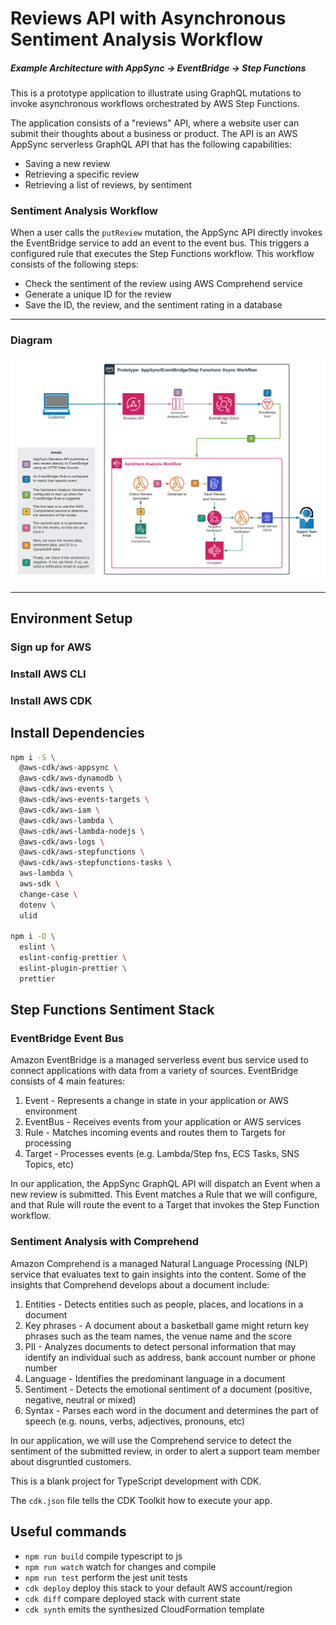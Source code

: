 # Reviews API with Asynchronous Sentiment Analysis Workflow

##### Example Architecture with AppSync -> EventBridge -> Step Functions

This is a prototype application to illustrate using GraphQL mutations to invoke asynchronous workflows orchestrated by AWS Step Functions.

The application consists of a "reviews" API, where a website user can submit their thoughts about a business or product. The API is an AWS AppSync serverless GraphQL API that has the following capabilities:

- Saving a new review
- Retrieving a specific review
- Retrieving a list of reviews, by sentiment

### Sentiment Analysis Workflow

When a user calls the `putReview` mutation, the AppSync API directly invokes the EventBridge service to add an event to the event bus. This triggers a configured rule that executes the Step Functions workflow. This workflow consists of the following steps:

- Check the sentiment of the review using AWS Comprehend service
- Generate a unique ID for the review
- Save the ID, the review, and the sentiment rating in a database

---

### Diagram

![System Diagram](/diagram.png)

---

## Environment Setup

### Sign up for AWS

### Install AWS CLI

### Install AWS CDK

## Install Dependencies

```bash
npm i -S \
  @aws-cdk/aws-appsync \
  @aws-cdk/aws-dynamodb \
  @aws-cdk/aws-events \
  @aws-cdk/aws-events-targets \
  @aws-cdk/aws-iam \
  @aws-cdk/aws-lambda \
  @aws-cdk/aws-lambda-nodejs \
  @aws-cdk/aws-logs \
  @aws-cdk/aws-stepfunctions \
  @aws-cdk/aws-stepfunctions-tasks \
  aws-lambda \
  aws-sdk \
  change-case \
  dotenv \
  ulid

npm i -D \
  eslint \
  eslint-config-prettier \
  eslint-plugin-prettier \
  prettier
```

## Step Functions Sentiment Stack

### EventBridge Event Bus

Amazon EventBridge is a managed serverless event bus service used to connect applications with data from a variety of sources. EventBridge consists of 4 main features:

1. Event - Represents a change in state in your application or AWS environment
1. EventBus - Receives events from your application or AWS services
1. Rule - Matches incoming events and routes them to Targets for processing
1. Target - Processes events (e.g. Lambda/Step fns, ECS Tasks, SNS Topics, etc)

In our application, the AppSync GraphQL API will dispatch an Event when a new review is submitted. This Event matches a Rule that we will configure, and that Rule will route the event to a Target that invokes the Step Function workflow.

### Sentiment Analysis with Comprehend

Amazon Comprehend is a managed Natural Language Processing (NLP) service that evaluates text to gain insights into the content. Some of the insights that Comprehend develops about a document include:

1. Entities - Detects entities such as people, places, and locations in a document
1. Key phrases - A document about a basketball game might return key phrases such as the team names, the venue name and the score
1. PII - Analyzes documents to detect personal information that may identify an individual such as address, bank account number or phone number
1. Language - Identifies the predominant language in a document
1. Sentiment - Detects the emotional sentiment of a document (positive, negative, neutral or mixed)
1. Syntax - Parses each word in the document and determines the part of speech (e.g. nouns, verbs, adjectives, pronouns, etc)

In our application, we will use the Comprehend service to detect the sentiment of the submitted review, in order to alert a support team member about disgruntled customers.

This is a blank project for TypeScript development with CDK.

The `cdk.json` file tells the CDK Toolkit how to execute your app.

## Useful commands

- `npm run build` compile typescript to js
- `npm run watch` watch for changes and compile
- `npm run test` perform the jest unit tests
- `cdk deploy` deploy this stack to your default AWS account/region
- `cdk diff` compare deployed stack with current state
- `cdk synth` emits the synthesized CloudFormation template
